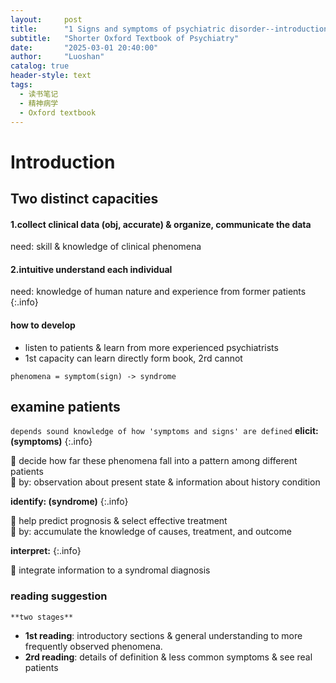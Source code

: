 ```yaml
---
layout:     post
title:      "1 Signs and symptoms of psychiatric disorder--introduction"
subtitle:   "Shorter Oxford Textbook of Psychiatry"
date:       "2025-03-01 20:40:00"
author:     "Luoshan"
catalog: true
header-style: text
tags:
  - 读书笔记
  - 精神病学
  - Oxford textbook
---
```


# Introduction


## Two distinct capacities

#### 1.collect clinical data (obj, accurate) & organize, communicate the data

   need: skill & knowledge of clinical phenomena

#### 2.intuitive understand each individual

   need: knowledge of human nature and experience from former patients
{:.info}

#### how to develop
- listen to patients & learn from more experienced psychiatrists
- 1st capacity can learn directly form book, 2rd cannot

`phenomena = symptom(sign) -> syndrome`
## examine patients
`depends sound knowledge of how 'symptoms and signs' are defined`
**elicit: (symptoms)**
{:.info}

🐶 decide how far these phenomena fall into a pattern among different patients  
🐶 by: observation about present state & information about history condition

**identify: (syndrome)**
{:.info}

🐶 help predict prognosis & select effective treatment  
🐶 by: accumulate the knowledge of causes, treatment, and outcome

**interpret:**
{:.info}

🐶 integrate information to a syndromal diagnosis


### reading suggestion
  ` **two stages** `
- **1st reading**: introductory sections & general understanding to more frequently observed phenomena.
- **2rd reading**: details of definition & less common symptoms & see real patients



